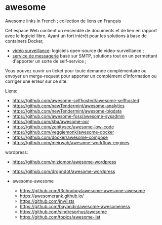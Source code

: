 # awesome
Awesome links in French ; collection de liens en Français

Cet espace Web contient un ensemble de documents et de lien en rapport avec le logiciel libre. Ayant un fort intérêt pour les solutions à base de containers Docker, 

- [vidéo surveillance](video-surveillance.md): logiciels open-source de video-surveillance ;
- [service de messagerie](mail-server.md) basé sur SMTP, solutions tout en un permettant d'apporter un sorte de self-service ;

Vous pouvez ouvrir un ticket pour toute demande complémentaire ou envoyer un merge-request pour apporter un complément d'information ou corriger une erreur sur ce site.

Liens:

- https://github.com/awesome-selfhosted/awesome-selfhosted
- https://github.com/newTendermint/awesome-analytics
- https://github.com/newTendermint/awesome-bigdata
- https://github.com/awesome-foss/awesome-sysadmin
- https://github.com/kba/awesome-ocr
- https://github.com/zenitysec/awesome-low-code
- https://github.com/veggiemonk/awesome-docker
- https://github.com/docker/awesome-compose
- https://github.com/meirwah/awesome-workflow-engines

wordpress:
- https://github.com/miziomon/awesome-wordpress
- https://github.com/dropndot/awesome-wordpress

- awesome-awesome
  - https://github.com/t3chnoboy/awesome-awesome-awesome
  - https://awesomerank.github.io/
  - https://github.com/jnv/lists
  - https://github.com/bayandin/awesome-awesomeness
  - https://github.com/sindresorhus/awesome
  - https://github.com/topics/awesome-list

